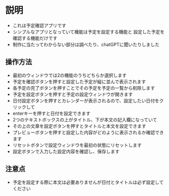  # 説明
 - これは予定確認アプリです
 - シンプルなアプリとなっていて機能は予定を設定する機能と
   設定した予定を確認する機能だけです
 - 制作に当たってわからない部分は調べたり、chatGPTに聞いたりしました

 ## 操作方法
 - 最初のウィンドウでは2の機能のうちどちらか選択します
 - 予定を確認ボタンを押すと設定した予定が縦に並んで表示されます
 - 各予定の完了ボタンを押すことでその予定を予定の一覧から削除します
 - 予定を設定ボタンを押すと予定の設定ウィンドウが開きます
 - 日付設定ボタンを押すとカレンダーが表示されるので、設定したい日付をクリックして
 - enterキーを押すと日付を設定できます
 - 2つのテキストボックスの上がタイトル、下が本文の記入欄になっていて
 - その上の文章を設定ボタンを押すとタイトルと本文を設定できます
 - プレビューボタンを押すと設定した内容がどのように表示されるか確認できます
 - リセットボタンで設定ウィンドウを最初の状態にリセットします
 - 設定ボタンで入力した設定内容を確認し、保存します
 ## 注意点
 - 予定を設定する際に本文は必要ありませんが日付とタイトルは必ず設定してください
